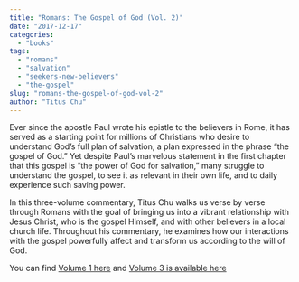 ```yaml
---
title: "Romans: The Gospel of God (Vol. 2)"
date: "2017-12-17"
categories: 
  - "books"
tags: 
  - "romans"
  - "salvation"
  - "seekers-new-believers"
  - "the-gospel"
slug: "romans-the-gospel-of-god-vol-2"
author: "Titus Chu"
---
```


Ever since the apostle Paul wrote his epistle to the believers in Rome, it has served as a starting point for millions of Christians who desire to understand God’s full plan of salvation, a plan expressed in the phrase “the gospel of God.” Yet despite Paul’s marvelous statement in the first chapter that this gospel is “the power of God for salvation,” many struggle to understand the gospel, to see it as relevant in their own life, and to daily experience such saving power.

In this three-volume commentary, Titus Chu walks us verse by verse through Romans with the goal of bringing us into a vibrant relationship with Jesus Christ, who is the gospel Himself, and with other believers in a local church life. Throughout his commentary, he examines how our interactions with the gospel powerfully affect and transform us according to the will of God.

You can find [Volume 1 here](https://www.asweetsavor.org/book-romans/) and [Volume 3 is available here](https://www.asweetsavor.org/book-romans-3/)
